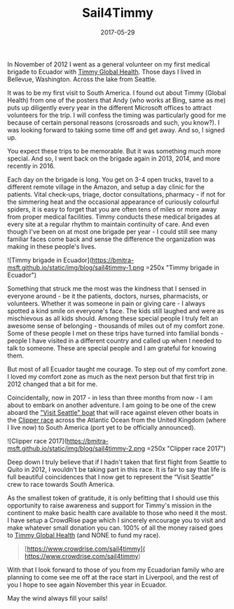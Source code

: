 ﻿---
layout: post
title:  "Sail4Timmy"
desc: "Crossing the Atlantic for Timmy Global Health"
keywords: "sail4timmy, Clipper, ClipperRoundTheWorld, Timmy, Timmy Global Health, Atlantic Ocean, 2017"
date: 2017-05-29
categories: [Personal]
tags: [blog]
icon: fa-bookmark-o
---

In November of 2012 I went as a general volunteer on my first medical brigade to Ecuador with [Timmy Global Health](http://timmyglobalhealth.org). Those days I lived in Bellevue, Washington. Across the lake from Seattle.

It was to be my first visit to South America. I found out about Timmy (Global Health) from one of the posters that Andy (who works at Bing, same as me) puts up diligently every year in the different Microsoft offices to attract volunteers for the trip. I will confess the timing was particularly good for me because of certain personal reasons (crossroads and such, you know?). I was looking forward to taking some time off and get away. And so, I signed up.

You expect these trips to be memorable. But it was something much more special. And so, I went back on the brigade again in 2013, 2014, and more recently in 2016.

Each day on the brigade is long. You get on 3-4 open trucks, travel to a different remote village in the Amazon, and setup a day clinic for the patients. Vital check-ups, triage, doctor consultations, pharmacy - if not for the simmering heat and the occasional appearance of curiously colourful spiders, it is easy to forget that you are often tens of miles or more away from proper medical facilities. Timmy conducts these medical brigades at every site at a regular rhythm to maintain continuity of care. And even though I've been on at most one brigade per year - I could still see many familiar faces come back and sense the difference the organization was making in these people's lives.

![Timmy brigade in Ecuador](https://bmitra-msft.github.io/static/img/blog/sail4timmy-1.png =250x "Timmy brigade in Ecuador")

Something that struck me the most was the kindness that I sensed in everyone around - be it the patients, doctors, nurses, pharmacists, or volunteers. Whether it was someone in pain or giving care - I always spotted a kind smile on everyone's face. The kids still laughed and were as mischievous as all kids should. Among these special people I truly felt an awesome sense of belonging - thousands of miles out of my comfort zone. Some of these people I met on these trips have turned into familial bonds - people I have visited in a different country and called up when I needed to talk to someone. These are special people and I am grateful for knowing them.

But most of all Ecuador taught me courage. To step out of my comfort zone. I loved my comfort zone as much as the next person but that first trip in 2012 changed that a bit for me.

Coincidentally, now in 2017 - in less than three months from now - I am about to embark on another adventure. I am going to be one of the crew aboard the ["Visit Seattle" boat](https://www.clipperroundtheworld.com/team/visit-seattle/crew) that will race against eleven other boats in the [Clipper race]( https://www.clipperroundtheworld.com/about/about-the-race) across the Atlantic Ocean from the United Kingdom (where I live now) to South America (port yet to be officially announced).

![Clipper race 2017](https://bmitra-msft.github.io/static/img/blog/sail4timmy-2.png =250x "Clipper race 2017")

Deep down I truly believe that if I hadn't taken that first flight from Seattle to Quito in 2012, I wouldn't be taking part in this race. It is fair to say that life is full beautiful coincidences that I now get to represent the “Visit Seattle” crew to race towards South America.

As the smallest token of gratitude, it is only befitting that I should use this opportunity to raise awareness and support for Timmy's mission in the continent to make basic health care available to those who need it the most. I have setup a CrowdRise page which I sincerely encourage you to visit and make whatever small donation you can. 100% of all the money raised goes to [Timmy Global Health](http://timmyglobalhealth.org) (and NONE to fund my race).

>
> [https://www.crowdrise.com/sail4timmy]( https://www.crowdrise.com/sail4timmy)
>

With that I look forward to those of you from my Ecuadorian family who are planning to come see me off at the race start in Liverpool, and the rest of you I hope to see again November this year in Ecuador.

May the wind always fill your sails!